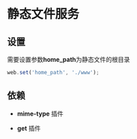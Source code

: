 # 静态文件服务

## 设置

需要设置参数**home_path**为静态文件的根目录

```javascript
web.set('home_path', './www');
```


## 依赖

+ **mime-type** 插件

+ **get** 插件